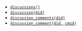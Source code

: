 * [`discussions()`](https://familysearch.org/developers/docs/api/discussions/Discussions_resource)
* [`discussion(did)`](https://familysearch.org/developers/docs/api/discussions/Discussion_resource)
* [`discussion_comments(did)`](https://familysearch.org/developers/docs/api/discussions/Comments_resource)
* [`discussion_comment(did, cmid)`](+https://familysearch.org/developers/docs/api/discussions/Comment_resource)